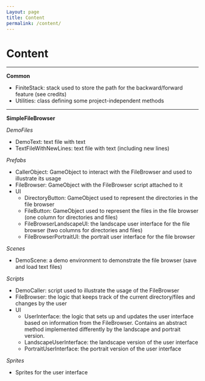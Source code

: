 ```yaml
---
Layout: page
title: Content
permalink: /content/
---
```


# Content

***

**Common**

- FiniteStack: stack used to store the path for the backward/forward feature (see credits)
- Utilities: class defining some project-independent methods

***

**SimpleFileBrowser**

_DemoFiles_

- DemoText: text file with text
- TextFileWithNewLines: text file with text (including new lines)

_Prefabs_

- CallerObject: GameObject to interact with the FileBrowser and used to illustrate its usage
- FileBrowser: GameObject with the FileBrowser script attached to it
- UI
    - DirectoryButton: GameObject used to represent the directories in the file browser
    - FileButton: GameObject used to represent the files in the file browser (one column for directories and files)
    - FileBrowserLandscapeUI: the landscape user interface for the file browser (two columns for directories and files)
    - FileBrowserPortraitUI: the portrait user interface for the file browser


_Scenes_

- DemoScene: a demo environment to demonstrate the file browser (save and load text files)

_Scripts_

- DemoCaller: script used to illustrate the usage of the FileBrowser
- FileBrowser: the logic that keeps track of the current directory/files and changes by the user
- UI
    - UserInterface: the logic that sets up and updates the user interface based on information from the FileBrowser. Contains an abstract method implemented differently by the landscape and portrait version.
    - LandscapeUserInterface: the landscape version of the user interface
    - PortraitUserInterface: the portrait version of the user interface

_Sprites_

- Sprites for the user interface